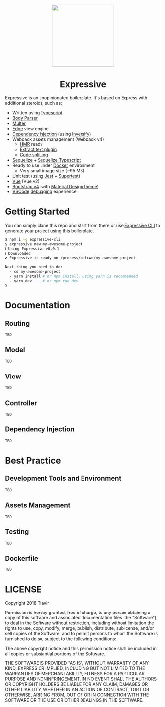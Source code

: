 <p align="center">
<img src="https://cdn.rawgit.com/travlrcom/expressive/develop/public/logo.png" data-canonical-src="https://cdn.rawgit.com/travlrcom/expressive/develop/public/logo.png" width="200" />
<h1 align="center">Expressive</h1>
</p>


Expressive is an unopinionated boilerplate. It's based on Express with additional steroids, such as:

- Written using [Typescript](http://www.typescriptlang.org)
- [Body Parser](https://github.com/expressjs/body-parser)
- [Multer](https://github.com/expressjs/multer)
- [Edge](http://edge.adonisjs.com) view engine
- [Dependency injection](https://en.wikipedia.org/wiki/Dependency_injection) (using [Inversify](http://inversify.io))
- [Webpack](https://webpack.js.org) assets management (Webpack v4)
  - [HMR](https://webpack.js.org/concepts/hot-module-replacement/) ready
  - [Extract text plugin](https://github.com/webpack-contrib/extract-text-webpack-plugin)
  - [Code splitting](https://webpack.js.org/guides/code-splitting/)
- [Sequelize](https://github.com/sequelize/sequelize) + [Sequelize Typescript](https://github.com/RobinBuschmann/sequelize-typescript)
- Ready to use under [Docker](https://www.docker.com) environment
  - Very small image size (~95 MB)
- Unit test (using [Jest](https://facebook.github.io/jest/) + [Supertest](https://github.com/visionmedia/supertest))
- [Vue](https://vuejs.org) (Vue v2)
- [Bootstrap v4](https://getbootstrap.com) (with [Material Design theme](http://daemonite.github.io/material/))
- [VSCode](https://code.visualstudio.com) [debugging](https://code.visualstudio.com/docs/editor/debugging) experience

# Getting Started

You can simply clone this repo and start from there or use [Expressive CLI](https://github.com/travlrcom/expressive-cli) to generate your project using this boilerplate.

```sh
$ npm i -g expressive-cli
$ expressive new my-awesome-project
ℹ Using Expressive v0.0.1
ℹ Downloaded
✔ Expressive is ready on /process/getcwd/my-awesome-project

Next thing you need to do:
  - cd my-awesome-project
  - yarn install # or npm install, using yarn is recommended
  - yarn dev     # or npm run dev
$
```

# Documentation

## Routing

```
TBD
```

## Model

```
TBD
```

## View

```
TBD
```

## Controller

```
TBD
```

## Dependency Injection

```
TBD
```

# Best Practice

## Development Tools and Environment

```
TBD
```

## Assets Management

```
TBD
```

## Testing

```
TBD
```

## Dockerfile

```
TBD
```

# LICENSE

Copyright 2018 Travlr

Permission is hereby granted, free of charge, to any person obtaining a copy of this software and associated documentation files (the "Software"), to deal in the Software without restriction, including without limitation the rights to use, copy, modify, merge, publish, distribute, sublicense, and/or sell copies of the Software, and to permit persons to whom the Software is furnished to do so, subject to the following conditions:

The above copyright notice and this permission notice shall be included in all copies or substantial portions of the Software.

THE SOFTWARE IS PROVIDED "AS IS", WITHOUT WARRANTY OF ANY KIND, EXPRESS OR IMPLIED, INCLUDING BUT NOT LIMITED TO THE WARRANTIES OF MERCHANTABILITY, FITNESS FOR A PARTICULAR PURPOSE AND NONINFRINGEMENT. IN NO EVENT SHALL THE AUTHORS OR COPYRIGHT HOLDERS BE LIABLE FOR ANY CLAIM, DAMAGES OR OTHER LIABILITY, WHETHER IN AN ACTION OF CONTRACT, TORT OR OTHERWISE, ARISING FROM, OUT OF OR IN CONNECTION WITH THE SOFTWARE OR THE USE OR OTHER DEALINGS IN THE SOFTWARE.
